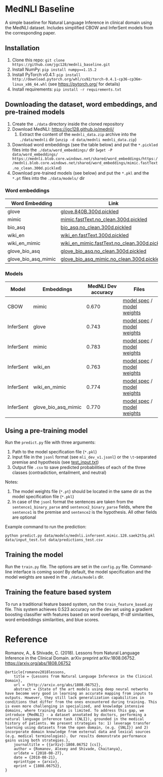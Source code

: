 MedNLI Baseline
===============
A simple baseline for Natural Language Inference in clinical domain using the MedNLI dataset.
Includes simplified CBOW and InferSent models from the corresponding paper. 

Installation
------------

1. Clone this repo: `git clone https://github.com/jgc128/mednli_baseline.git`
1. Install NumPy: `pip install numpy==1.15.2`
1. Install PyTorch v0.4.1: `pip install http://download.pytorch.org/whl/cu92/torch-0.4.1-cp36-cp36m-linux_x86_64.whl` (see https://pytorch.org/ for details)
1. Install requirements: `pip install -r requirements.txt`

Downloading the dataset, word embeddings, and pre-trained models
----------------------------------------------------------------
1. Create the `./data` directory inside the cloned repository
1. Download MedNLI: https://jgc128.github.io/mednli/
    1. Extract the content of the `mednli_data.zip` archive into the `./data/mednli` dir (`unzip -d data/mednli mednli_data.zip`)
1. Download word embeddings (see the table below) and put the `*.pickled` files into the `./data/word_embeddings/` dir (`wget -P data/word_embeddings/ https://mednli.blob.core.windows.net/shared/word_embeddings/https://mednli.blob.core.windows.net/shared/word_embeddings/mimic.fastText.no_clean.300d.pickled`)
1. Download pre-trained models (see below) and put the `*.pkl` and the `*.pt` files into the `./data/models/` dir

### Word embeddings
| Word Embedding  | Link |
| ------------- | ------------- |
|glove |  [glove.840B.300d.pickled](https://mednli.blob.core.windows.net/shared/word_embeddings/glove.840B.300d.pickled) |
|mimic |  [mimic.fastText.no_clean.300d.pickled](https://mednli.blob.core.windows.net/shared/word_embeddings/mimic.fastText.no_clean.300d.pickled) |
|bio_asq | [bio_asq.no_clean.300d.pickled](https://mednli.blob.core.windows.net/shared/word_embeddings/bio_asq.no_clean.300d.pickled) |
|wiki_en | [wiki_en.fastText.300d.pickled](https://mednli.blob.core.windows.net/shared/word_embeddings/wiki_en.fastText.300d.pickled) |
|wiki_en_mimic |  [wiki_en_mimic.fastText.no_clean.300d.pickled](https://mednli.blob.core.windows.net/shared/word_embeddings/wiki_en_mimic.fastText.no_clean.300d.pickled) |
|glove_bio_asq |  [glove_bio_asq.no_clean.300d.pickled](https://mednli.blob.core.windows.net/shared/word_embeddings/glove_bio_asq.no_clean.300d.pickled) |
|glove_bio_asq_mimic |[glove_bio_asq_mimic.no_clean.300d.pickled](https://mednli.blob.core.windows.net/shared/word_embeddings/glove_bio_asq_mimic.no_clean.300d.pickled) |

### Models

| Model     | Embeddings          | MedNLI Dev accuracy | Files |
|-----------|---------------------|---------------------|-------|
| CBOW      | mimic               | 0.670               | [model spec](https://mednli.blob.core.windows.net/shared/mednli_baseline/mednli.simple.mimic.128.1tnliqel.pkl) / [model weights](https://mednli.blob.core.windows.net/shared/mednli_baseline/mednli.simple.mimic.128.1tnliqel.pt) |
| InferSent | glove               | 0.743               | [model spec](https://mednli.blob.core.windows.net/shared/mednli_baseline/mednli.infersent.glove.128.fscwzdnn.pkl) / [model weights](https://mednli.blob.core.windows.net/shared/mednli_baseline/mednli.infersent.glove.128.fscwzdnn.pt) |
| InferSent | mimic               | 0.783               | [model spec](https://mednli.blob.core.windows.net/shared/mednli_baseline/mednli.infersent.mimic.128.sariedpg.pkl) / [model weights](https://mednli.blob.core.windows.net/shared/mednli_baseline/mednli.infersent.mimic.128.sariedpg.pt) |
| InferSent | wiki_en             | 0.763               | [model spec](https://mednli.blob.core.windows.net/shared/mednli_baseline/mednli.infersent.wikien.128.2k7kname.pkl) / [model weights](https://mednli.blob.core.windows.net/shared/mednli_baseline/mednli.infersent.wikien.128.2k7kname.pt) |
| InferSent | wiki_en_mimic       | 0.774               | [model spec](https://mednli.blob.core.windows.net/shared/mednli_baseline/mednli.infersent.wikienmimic.128.hcehjp7m.pkl) / [model weights](https://mednli.blob.core.windows.net/shared/mednli_baseline/mednli.infersent.wikienmimic.128.hcehjp7m.pt) |
| InferSent | glove_bio_asq_mimic | 0.770               | [model spec](https://mednli.blob.core.windows.net/shared/mednli_baseline/mednli.infersent.glovebioasqmimic.128.n8d0l13c.pkl) / [model weights](https://mednli.blob.core.windows.net/shared/mednli_baseline/mednli.infersent.glovebioasqmimic.128.n8d0l13c.pt) |



Using a pre-training model
--------------------------
Run the `predict.py` file with three arguments:
1. Path to the model specification file (`*.pkl`)
1. Input file in the `jsonl` format (see `mli_dev_v1.jsonl`) or the `\t`-separated premise and hypothesis (see [test_input.txt](https://mednli.blob.core.windows.net/shared/test_input.txt)) 
1. Output file `.csv` to save predicted probabilities of each of the three classes (contradiction, entailment, and neutral)

Notes:
1. The model weights file (`*.pt`) should be located in the same dir as the model specification file (`*.pkl`)
1. In case of the `jsonl` format the sentences are taken from the `sentence1_binary_parse` and `sentence2_binary_parse` fields,
 where the `sentence1` is the premise and `sentence2` is the hypothesis. All other fields are optional

Example command to run the prediction:
```
python predict.py data/models/mednli.infersent.mimic.128.saek2t5q.pkl data/input_test.txt data/predictions_test.csv
```

Training the model
------------------

Run the `train.py` file. The options are set in the `config.py` file. Command-line interface is coming soon!
By default, the model specification and the model weights are saved in the `./data/models` dir.

Training the feature based system
------------------

To run a traditional feature based system, run the `train_feature_based.py` file. 
This system achieves 0.523 accuracy on the dev set using a gradient boosting classifier 
with features based on word overlaps, tf-idf similarities, word embeddings similarities, and blue scores.


# Reference

Romanov, A., & Shivade, C. (2018). Lessons from Natural Language Inference in the Clinical Domain. arXiv preprint arXiv:1808.06752.  
https://arxiv.org/abs/1808.06752


```
@article{romanov2018lessons,
	title = {Lessons from Natural Language Inference in the Clinical Domain},
	url = {http://arxiv.org/abs/1808.06752},
	abstract = {State of the art models using deep neural networks have become very good in learning an accurate mapping from inputs to outputs. However, they still lack generalization capabilities in conditions that differ from the ones encountered during training. This is even more challenging in specialized, and knowledge intensive domains, where training data is limited. To address this gap, we introduce {MedNLI} - a dataset annotated by doctors, performing a natural language inference task ({NLI}), grounded in the medical history of patients. We present strategies to: 1) leverage transfer learning using datasets from the open domain, (e.g. {SNLI}) and 2) incorporate domain knowledge from external data and lexical sources (e.g. medical terminologies). Our results demonstrate performance gains using both strategies.},
	journaltitle = {{arXiv}:1808.06752 [cs]},
	author = {Romanov, Alexey and Shivade, Chaitanya},
	urldate = {2018-08-27},
	date = {2018-08-21},
	eprinttype = {arxiv},
	eprint = {1808.06752},
}